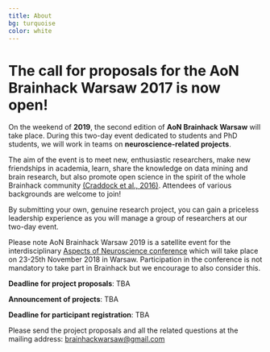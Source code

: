 ```yaml
---
title: About
bg: turquoise
color: white
---
```


# The call for proposals for the AoN Brainhack Warsaw 2017 is now open!


On the weekend of **2019**, the second edition of **AoN Brainhack Warsaw** will take place. During this two-day event dedicated to students and PhD students, we will work in teams on **neuroscience-related projects**.

The aim of the event is to meet new, enthusiastic researchers, make new friendships in academia, learn, share the knowledge on data mining and brain research, but also promote open science in the spirit of the whole Brainhack community [(Craddock et al., 2016)](https://gigascience.biomedcentral.com/articles/10.1186/s13742-016-0121-x). Attendees  of various backgrounds are welcome to join!

By submitting your own, genuine research project, you can gain a priceless leadership experience as you will manage a group of researchers at our two-day event.

Please note AoN Brainhack Warsaw 2019 is a satellite event for the interdisciplinary  [Aspects of Neuroscience conference](http://neuroaspects.org/)  which will take place on 23-25th November 2018 in Warsaw.
Participation in the conference is not mandatory to take part in Brainhack but we encourage to also consider this.




**Deadline for project proposals**:                     TBA

**Announcement of projects**:                           TBA

**Deadline for participant registration**:               TBA

Please send the project proposals and all the related questions at the mailing address: [brainhackwarsaw@gmail.com](mailto:brainhackwarsaw@gmail.com)


<!--Also, please team up with us! Join our channel (#brainhack-warsaw-2017) on [Brainhack Slack](https://brainhack-slack-invite.herokuapp.com/) for updated information on the developing Hackathon content and to contribute your own ideas.-->
